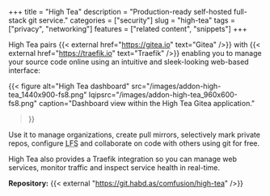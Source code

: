 +++
title = "High Tea"
description = "Production-ready self-hosted full-stack git service."
categories = ["security"]
slug = "high-tea"
tags = ["privacy", "networking"]
features = ["related content", "snippets"]
+++

High Tea pairs {{< external href="https://gitea.io" text="Gitea" />}} with {{< external href="https://traefik.io" text="Traefik" />}} enabling you to manage your source code online using an intuitive and sleek-looking web-based interface:

{{< figure alt="High Tea dashboard"
  src="/images/addon-high-tea_1440x900-fs8.png"
  lqipsrc="/images/addon-high-tea_960x600-fs8.png"
  caption="Dashboard view within the High Tea Gitea application."
>}}

Use it to manage organizations, create pull mirrors, selectively mark private repos, configure <abbr title="Large File Storage">LFS</abbr> and collaborate on code with others using git for free.

High Tea also provides a Traefik integration so you can manage web services, monitor traffic and inspect service health in real-time.

**Repository:** {{< external "https://git.habd.as/comfusion/high-tea" />}}
